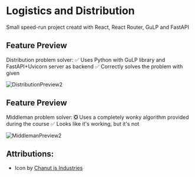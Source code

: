# Logistics and Distribution
Small speed-run project creatd with React, React Router, GuLP and FastAPI

## Feature Preview
Distribution problem solver:
✅ Uses Python with GuLP library and FastAPI+Uvicorn server as backend
✅ Correctly solves the problem with given 

![DistributionPreview2](https://user-images.githubusercontent.com/34002117/164076763-f615ce4d-7862-4b03-b042-4f051198ab6c.gif)

## Feature Preview
Middleman problem solver:
❎ Uses a completely wonky algorithm provided during the course
✅ Looks like it's working, but it's not

![MiddlemanPreview2](https://user-images.githubusercontent.com/34002117/164076919-f00c5e2e-2549-4985-8e16-31b51af61772.gif)

## Attributions:
- Icon by [Chanut is Industries](https://icon-icons.com/icon/delivery-international-international-ems-logistics-shipping-worldwide/107917)
